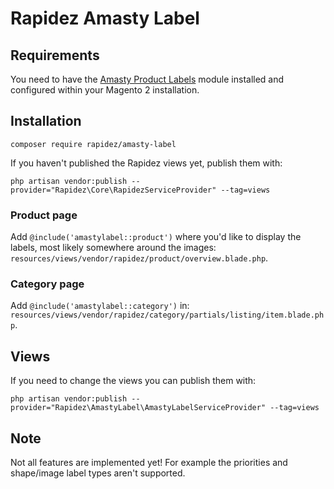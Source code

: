 # Rapidez Amasty Label

## Requirements

You need to have the [Amasty Product Labels](https://amasty.com/product-labels-for-magento-2.html) module installed and configured within your Magento 2 installation.

## Installation

```
composer require rapidez/amasty-label
```

If you haven't published the Rapidez views yet, publish them with:
```
php artisan vendor:publish --provider="Rapidez\Core\RapidezServiceProvider" --tag=views
```

### Product page

Add `@include('amastylabel::product')` where you'd like to display the labels, most likely somewhere around the images: `resources/views/vendor/rapidez/product/overview.blade.php`.

### Category page

Add `@include('amastylabel::category')` in: `resources/views/vendor/rapidez/category/partials/listing/item.blade.php`.

## Views

If you need to change the views you can publish them with:
```
php artisan vendor:publish --provider="Rapidez\AmastyLabel\AmastyLabelServiceProvider" --tag=views
```

## Note

Not all features are implemented yet! For example the priorities and shape/image label types aren't supported.
